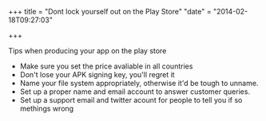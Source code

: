 +++
title = "Dont lock yourself out on the Play Store"
"date" = "2014-02-18T09:27:03"

+++

 Tips when producing your app on the play store

+ Make sure you set the price avaliable in all  countries
+ Don't lose your APK signing key, you'll regret it
+ Name your file system appropriately, otherwise it'd be tough to unname.
+ Set up a proper name and email account to answer customer queries.
+ Set up a support email and twitter acount for people to tell you if so
methings wrong
